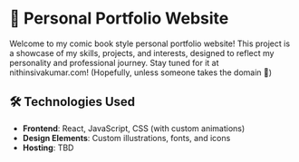 # 🌟 Personal Portfolio Website

Welcome to my comic book style personal portfolio website! This project is a showcase of my skills, projects, and interests, designed to reflect my personality and professional journey. Stay tuned for it at nithinsivakumar.com! (Hopefully, unless someone takes the domain 🤞)

## 🛠️ Technologies Used

- **Frontend**: React, JavaScript, CSS (with custom animations)
- **Design Elements**: Custom illustrations, fonts, and icons
- **Hosting**: TBD
